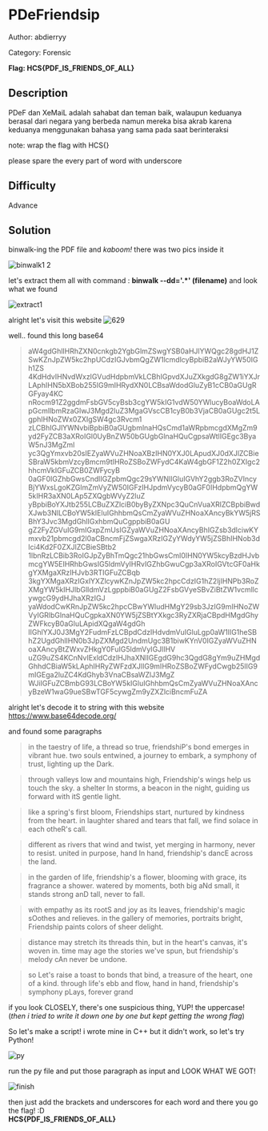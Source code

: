 # PDeFriendsip
Author: abdierryy

Category: Forensic

**Flag: HCS{PDF_IS_FRIENDS_OF_ALL}**

## Description
PDeF dan XeMaiL adalah sahabat dan teman baik, walaupun keduanya berasal dari negara yang berbeda namun mereka bisa akrab karena keduanya menggunakan bahasa yang sama pada saat berinteraksi

note: wrap the flag with HCS{}

please spare the every part of word with underscore

## Difficulty
Advance

## Solution
binwalk-ing the PDF file and _kaboom!_ there was two pics inside it

![binwalk1 2](https://github.com/ZalfaNafila/HCS-writeup-2023/assets/92864261/a222e0d4-fcb3-4c29-b235-4142318fa8bf)

let's extract them all with command : **binwalk --dd='.*' (filename)** and look what we found

![extract1](https://github.com/ZalfaNafila/HCS-writeup-2023/assets/92864261/2bfa514d-9a71-4c64-a708-c6e79dcda562)

alright let's visit this website
![629](https://github.com/ZalfaNafila/HCS-writeup-2023/assets/92864261/9000905e-f235-4ec9-b576-c0a321880766)

well.. found this long base64
>aW4gdGhlIHRhZXN0cnkgb2YgbGlmZSwgYSB0aHJlYWQgc28gdHJ1ZSwKZnJpZW5kc2hpUCdzIGJvbmQgZW1lcmdlcyBpbiB2aWJyYW50IGh1ZS
>4KdHdvIHNvdWxzIGVudHdpbmVkLCBhIGpvdXJuZXkgdG8gZW1iYXJrLAphIHN5bXBob255IG9mIHRydXN0LCBsaWdodGluZyB1cCB0aGUgRGFyay4KC
>nRocm91Z2ggdmFsbGV5cyBsb3cgYW5kIG1vdW50YWlucyBoaWdoLApGcmllbmRzaGlwJ3Mgd2luZ3MgaGVscCB1cyB0b3VjaCB0aGUgc2t5LgphIHNoZWx0ZXIgSW4gc3Rvcm1
>zLCBhIGJlYWNvbiBpbiB0aGUgbmlnaHQsCmd1aWRpbmcgdXMgZm9yd2FyZCB3aXRoIGl0UyBnZW50bGUgbGlnaHQuCgpsaWtlIGEgc3ByaW5nJ3MgZml
>yc3QgYmxvb20sIEZyaWVuZHNoaXBzIHN0YXJ0LApudXJ0dXJlZCBieSBraW5kbmVzcyBmcm9tIHRoZSBoZWFydC4KaW4gbGF1Z2h0ZXIgc2hhcmVkIGFuZCB0ZWFycyB
>0aGF0IGZhbGwsCndlIGZpbmQgc29sYWNlIGluIGVhY2ggb3RoZVIncyBjYWxsLgoKZGlmZmVyZW50IGFzIHJpdmVycyB0aGF0IHdpbmQgYW5kIHR3aXN0LAp5ZXQgbWVyZ2luZ
>yBpbiBoYXJtb255LCBuZXZlciB0byByZXNpc3QuCnVuaXRlZCBpbiBwdXJwb3NlLCBoYW5kIEluIGhhbmQsCmZyaWVuZHNoaXAncyBkYW5jRSBhY3Jvc3MgdGhlIGxhbmQuCgppbiB0aGU
>gZ2FyZGVuIG9mIGxpZmUsIGZyaWVuZHNoaXAncyBhIGZsb3dlciwKYmxvb21pbmcgd2l0aCBncmFjZSwgaXRzIGZyYWdyYW5jZSBhIHNob3dlci4Kd2F0ZXJlZCBieSBtb2
>1lbnRzLCBib3RoIGJpZyBhTmQgc21hbGwsCml0IHN0YW5kcyBzdHJvbmcgYW5EIHRhbGwsIG5ldmVyIHRvIGZhbGwuCgp3aXRoIGVtcGF0aHkgYXMgaXRzIHJvb3RTIGFuZCBqb
>3kgYXMgaXRzIGxlYXZlcywKZnJpZW5kc2hpcCdzIG1hZ2ljIHNPb3RoZXMgYW5kIHJlbGlldmVzLgppbiB0aGUgZ2FsbGVyeSBvZiBtZW1vcmllcywgcG9ydHJhaXRzIGJ
>yaWdodCwKRnJpZW5kc2hpcCBwYWludHMgY29sb3JzIG9mIHNoZWVyIGRlbGlnaHQuCgpkaXN0YW5jZSBtYXkgc3RyZXRjaCBpdHMgdGhyZWFkcyB0aGluLApidXQgaW4gdGh
>lIGhlYXJ0J3MgY2FudmFzLCBpdCdzIHdvdmVuIGluLgp0aW1lIG1heSBhZ2UgdGhlIHN0b3JpZXMgd2UndmUgc3B1biwKYnV0IGZyaWVuZHNoaXAncyBtZWxvZHkgY0FuIG5ldmVyIGJlIHV
>uZG9uZS4KCnNvIExldCdzIHJhaXNlIGEgdG9hc3QgdG8gYm9uZHMgdGhhdCBiaW5kLAphIHRyZWFzdXJlIG9mIHRoZSBoZWFydCwgb25lIG9mIGEga2luZC4KdGhyb3VnaCBsaWZlJ3MgZ
>WJiIGFuZCBmbG93LCBoYW5kIGluIGhhbmQsCmZyaWVuZHNoaXAncyBzeW1waG9ueSBwTGF5cywgZm9yZXZlciBncmFuZA

alright let's decode it to string with this website https://www.base64decode.org/

and found some paragraphs
>in the taestry of life, a thread so true,
>friendshiP's bond emerges in vibrant hue.
>two souls entwined, a journey to embark,
>a symphony of trust, lighting up the Dark.

>through valleys low and mountains high,
>Friendship's wings help us touch the sky.
>a shelter In storms, a beacon in the night,
>guiding us forward with itS gentle light.

>like a spring's first bloom, Friendships start,
>nurtured by kindness from the heart.
>in laughter shared and tears that fall,
>we find solace in each otheR's call.

>different as rivers that wind and twist,
>yet merging in harmony, never to resist.
>united in purpose, hand In hand,
>friendship's dancE across the land.

>in the garden of life, friendship's a flower,
>blooming with grace, its fragrance a shower.
>watered by moments, both big aNd small,
>it stands strong anD tall, never to fall.

>with empathy as its rootS and joy as its leaves,
>friendship's magic sOothes and relieves.
>in the gallery of memories, portraits bright,
>Friendship paints colors of sheer delight.

>distance may stretch its threads thin,
>but in the heart's canvas, it's woven in.
>time may age the stories we've spun,
>but friendship's melody cAn never be undone.

>so Let's raise a toast to bonds that bind,
>a treasure of the heart, one of a kind.
>through life's ebb and flow, hand in hand,
>friendship's symphony pLays, forever grand

if you look CLOSELY, there's one suspicious thing, YUP! the uppercase!  
(_then i tried to write it down one by one but kept getting the wrong flag_)

So let's make a script! i wrote mine in C++ but it didn't work, so let's try Python!

![py](https://github.com/ZalfaNafila/HCS-writeup-2023/assets/92864261/5981d8cf-768c-4993-8800-b94598191b99)

run the py file and put those paragraph as input and LOOK WHAT WE GOT!

![finish](https://github.com/ZalfaNafila/HCS-writeup-2023/assets/92864261/9a89aebe-a6e1-4975-93b9-b6784ebe2c28)

then just add the brackets and underscores for each word and there you go the flag! :D  
**HCS{PDF_IS_FRIENDS_OF_ALL}**



